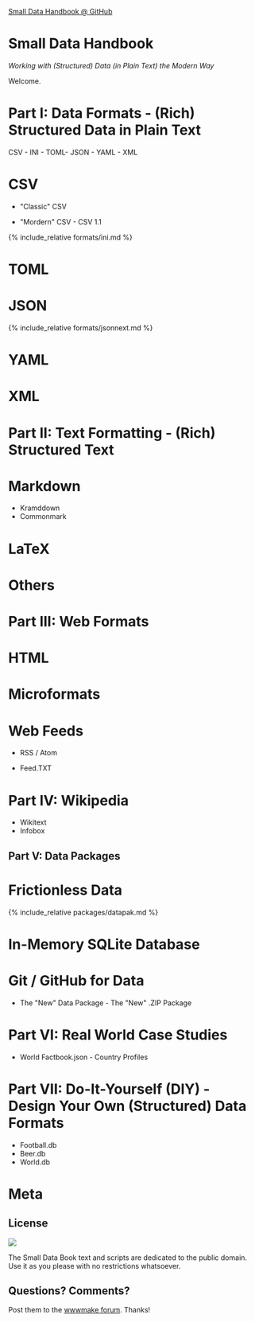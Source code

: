 
[Small Data Handbook @ GitHub](https://github.com/smalldatabook)

# Small Data Handbook

_Working with (Structured) Data (in Plain Text) the Modern Way_


Welcome.



# Part I: Data Formats - (Rich) Structured Data in Plain Text

CSV - INI - TOML- JSON - YAML - XML

# CSV

- "Classic" CSV 

- "Mordern" CSV - CSV 1.1


{% include_relative formats/ini.md %}


# TOML


# JSON

{% include_relative formats/jsonnext.md %}


# YAML


# XML




# Part II: Text Formatting - (Rich) Structured Text 

# Markdown

- Kramddown
- Commonmark


# LaTeX

# Others




# Part III: Web Formats

# HTML

# Microformats

# Web Feeds

- RSS / Atom

- Feed.TXT
 

# Part IV: Wikipedia

- Wikitext
- Infobox



## Part V: Data Packages


# Frictionless Data

{% include_relative packages/datapak.md %}


# In-Memory SQLite Database

# Git / GitHub for Data

- The "New" Data Package - The "New" .ZIP Package



# Part VI: Real World Case Studies

- World Factbook.json - Country Profiles



# Part VII: Do-It-Yourself (DIY) - Design Your Own (Structured) Data Formats

- Football.db
- Beer.db
- World.db




# Meta

## License

![](https://publicdomainworks.github.io/buttons/zero88x31.png)

The Small Data Book text and scripts are dedicated to the public domain.
Use it as you please with no restrictions whatsoever.

## Questions? Comments?

Post them to the [wwwmake forum](http://groups.google.com/group/wwwmake). Thanks!
